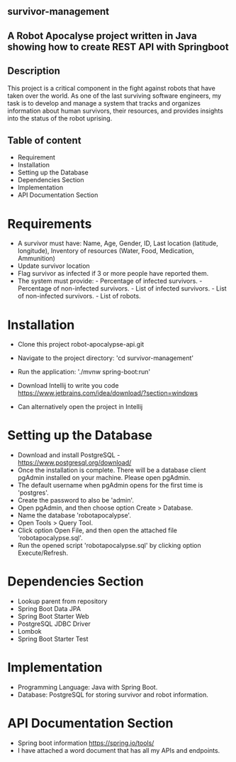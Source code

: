 ## survivor-management

## A Robot Apocalyse project written in Java showing how to create REST API with Springboot

## Description

This project is a critical component in the fight against robots that have taken over the world. As one of the last surviving software engineers, my task is to develop and manage a system that tracks and organizes information about human survivors, their resources, and provides insights into the status of the robot uprising.

## Table of content

- Requirement
- Installation
- Setting up the Database
- Dependencies Section
- Implementation
- API Documentation Section

# Requirements
- A survivor must have: Name, Age, Gender, ID, Last location (latitude, longitude), Inventory of resources (Water, Food, Medication, Ammunition)
- Update survivor location
- Flag survivor as infected if 3 or more people have reported them.
- The system must provide:
        - Percentage of infected survivors.
        - Percentage of non-infected survivors.
        - List of infected survivors.
        - List of non-infected survivors.
        - List of robots.


# Installation

- Clone this project robot-apocalypse-api.git

- Navigate to the project directory: 'cd survivor-management'
- Run the application: './mvnw spring-boot:run'
- Download Intellij to write you code https://www.jetbrains.com/idea/download/?section=windows 
- Can alternatively open the project in Intellij

# Setting up the Database

- Download and install PostgreSQL - https://www.postgresql.org/download/
- Once the installation is complete.  There will be a database client pgAdmin installed on your machine.  Please open pgAdmin.
- The default username when pgAdmin opens for the first time is 'postgres'.
- Create the password to also be 'admin'.
- Open pgAdmin, and then choose option Create > Database.
- Name the database 'robotapocalypse'.
- Open Tools > Query Tool.
- Click option Open File, and then open the attached file 'robotapocalypse.sql'.
- Run the opened script 'robotapocalypse.sql' by clicking option Execute/Refresh.

# Dependencies Section
- Lookup parent from repository
- Spring Boot Data JPA
- Spring Boot Starter Web
- PostgreSQL JDBC Driver 
- Lombok
- Spring Boot Starter Test 

# Implementation

- Programming Language: Java with Spring Boot.
- Database: PostgreSQL for storing survivor and robot information.

# API Documentation Section
- Spring boot information https://spring.io/tools/
- I have attached a word document that has all my APIs and endpoints.
